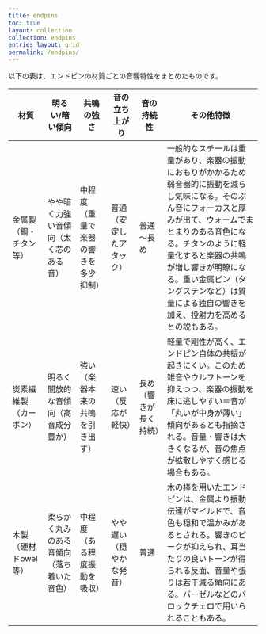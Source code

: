 ```yaml
---
title: endpins
toc: true
layout: collection
collection: endpins
entries_layout: grid
permalink: /endpins/
---
```


以下の表は、エンドピンの材質ごとの音響特性をまとめたものです。

| **材質** | **明るい/暗い傾向** | **共鳴の強さ** | **音の立ち上がり** | **音の持続性** | **その他特徴** |
| -------- | ----------------- | -------------- | ---------------- | -------------- | -------------- |
| 金属製（鋼・チタン等） | やや暗く力強い音傾向（太く芯のある音） | 中程度（重量で楽器の響きを多少抑制） | 普通（安定したアタック） | 普通～長め | 一般的なスチールは重量があり、楽器の振動におもりがかかるため弱音器的に振動を減らし気味になる。そのぶん音にフォーカスと厚みが出て、ウォームでまとまりのある音色になる。チタンのように軽量化すると楽器の共鳴が増し響きが明瞭になる。重い金属ピン（タングステンなど）は質量による独自の響きを加え、投射力を高めるとの説もある。 |
| 炭素繊維製（カーボン） | 明るく開放的な音傾向（高音成分豊か） | 強い（楽器本来の共鳴を引き出す） | 速い（反応が軽快） | 長め（響きが長く持続） | 軽量で剛性が高く、エンドピン自体の共振が起きにくい。このため雑音やウルフトーンを抑えつつ、楽器の振動を床に逃しやすい＝音が「丸いが中身が薄い」傾向があるとも指摘される。音量・響きは大きくなるが、音の焦点が拡散しやすく感じる場合もある。 |
| 木製（硬材ドowel等） | 柔らかく丸みのある音傾向（落ち着いた音色） | 中程度（ある程度振動を吸収） | やや遅い（穏やかな発音） | 普通 | 木の棒を用いたエンドピンは、金属より振動伝達がマイルドで、音色も穏和で温かみがあるとされる。響きのピークが抑えられ、耳当たりの良いトーンが得られる反面、音量や張りは若干減る傾向にある。バーゼルなどのバロックチェロで用いられることもある。 |
